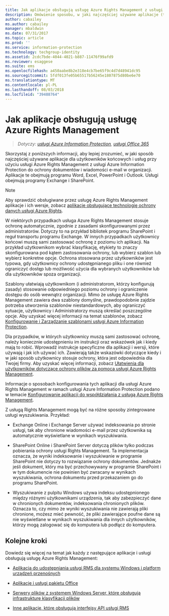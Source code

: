 ```yaml
---
title: Jak aplikacje obsługują usługę Azure Rights Management z usługi AIP
description: Omówienie sposobu, w jaki najczęściej używane aplikacje (takie jak aplikacje pakietu Office — Word, Excel, PowerPoint i Outlook) oraz usługi (takie jak Exchange i SharePoint) użytkownika końcowego mogą korzystać z usługi Azure Rights Management w ramach usługi Azure Information Protection w celu ochrony firmowych dokumentów i wiadomości e-mail.
author: cabailey
ms.author: cabailey
manager: mbaldwin
ms.date: 07/31/2017
ms.topic: article
ms.prod: ''
ms.service: information-protection
ms.technology: techgroup-identity
ms.assetid: 2cdc7bde-4044-4021-b887-11476f99afd9
ms.reviewer: esaggese
ms.suite: ems
ms.openlocfilehash: a450aabe8b2e318e4cb7be65f9c4d7d48941dc95
ms.sourcegitcommit: 5fdf013fe05b65517b56245e1807875d80be6e70
ms.translationtype: MT
ms.contentlocale: pl-PL
ms.lasthandoff: 08/03/2018
ms.locfileid: "39488764"
---
```

# <a name="how-applications-support-the-azure-rights-management-service"></a>Jak aplikacje obsługują usługę Azure Rights Management

>*Dotyczy: [usługi Azure Information Protection](https://azure.microsoft.com/pricing/details/information-protection), [usługi Office 365](http://download.microsoft.com/download/E/C/F/ECF42E71-4EC0-48FF-AA00-577AC14D5B5C/Azure_Information_Protection_licensing_datasheet_EN-US.pdf)*

Skorzystaj z poniższych informacji, aby lepiej zrozumieć, w jaki sposób najczęściej używane aplikacje dla użytkowników końcowych i usług przy użyciu usługi Azure Rights Management z usługi Azure Information Protection do ochrony dokumentów i wiadomości e-mail w organizacji. Aplikacje te obejmują programu Word, Excel, PowerPoint i Outlook. Usługi obejmują programy Exchange i SharePoint.

> [!NOTE]
> Aby sprawdzić obsługiwane przez usługę Azure Rights Management aplikacje i ich wersje, zobacz [aplikacje obsługujące technologię ochrony danych usługi Azure Rights](./requirements-applications.md).

W niektórych przypadkach usługa Azure Rights Management stosuje ochronę automatycznie, zgodnie z zasadami skonfigurowanymi przez administratorów. Dotyczy to na przykład bibliotek programu SharePoint i reguł transportu programu Exchange. W innych przypadkach użytkownicy końcowi muszą sami zastosować ochronę z poziomu ich aplikacji. Na przykład użytkownikom wybrać klasyfikację, etykiety to znaczy skonfigurowana pod kątem zastosowania ochrony, lub wybierz szablon lub wybierz konkretne opcje. Ochrona stosowana przez użytkowników jest typowa, gdy użytkownicy ochrony udostępnianego pliku i one również ograniczyć dostęp lub możliwość użycia dla wybranych użytkowników lub dla użytkowników spoza organizacji.

Szablony ułatwiają użytkownikom (i administratorom, którzy konfigurują zasady) stosowanie odpowiedniego poziomu ochrony i ograniczenie dostępu do osób wewnątrz organizacji. Mimo że usługę Azure Rights Management zawiera dwa szablony domyślne, prawdopodobnie zajdzie potrzeba utworzenia szablonów niestandardowych, aby ograniczyć sytuacje, użytkownicy i Administratorzy muszą określać poszczególne opcje. Aby uzyskać więcej informacji na temat szablonów, zobacz [Konfigurowanie i Zarządzanie szablonami usługi Azure Information Protection](configure-policy-templates.md).

Dla przypadków, w których użytkownicy muszą sami zastosować ochronę, należy koniecznie udostępnieniu im instrukcji oraz wskazówek jak i kiedy mają to robić. Wprowadź instrukcje specyficzne dla aplikacji i wersji, które używają i jak ich używać ich. Zawierają także wskazówki dotyczące kiedy i w jaki sposób użytkownicy stosuje ochrony, która jest odpowiednia dla Twojej firmy. Aby uzyskać więcej informacji, zobacz [Ułatwienia dla użytkowników dotyczące ochrony plików za pomocą usługi Azure Rights Management](help-users.md).

Informacje o sposobach konfigurowania tych aplikacji dla usługi Azure Rights Management w ramach usługi Azure Information Protection podano w temacie [Konfigurowanie aplikacji do współdziałania z usługą Azure Rights Management](configure-applications.md).

Z usługą Rights Management mogą być na różne sposoby zintegrowane usługi wyszukiwania. Przykład: 

- Exchange Online i Exchange Server używać indeksowania po stronie usługi, tak aby chronione wiadomości e-mail przez użytkownika są automatycznie wyświetlane w wynikach wyszukiwania. 

- SharePoint Online i SharePoint Server dotyczą plików tylko podczas pobierania ochrony usługi Rights Management. Ta implementacja oznacza, że wyniki indeksowanie i wyszukiwanie w programie SharePoint nie dotyczy to rozwiązanie ochrony dokumentów. Jednakże jeśli dokument, który ma być przechowywany w programie SharePoint i w tym dokumencie nie powinien być zwracany w wynikach wyszukiwania, ochrona dokumentu przed przekazaniem go do programu SharePoint.

- Wyszukiwanie z pulpitu Windows używa indeksu udostępnionego między różnymi użytkownikami urządzenia, tak aby zabezpieczyć dane w chronionych dokumentów, indeksowania chronionych plików. Oznacza to, czy mimo że wyniki wyszukiwania nie zawierają pliki chronione, możesz mieć pewność, że pliki zawierające poufne dane są nie wyświetlane w wynikach wyszukiwania dla innych użytkowników, którzy mogą zalogować się do komputera lub podłącz do komputera. 

## <a name="next-steps"></a>Kolejne kroki

Dowiedz się więcej na temat jak każdy z następujące aplikacje i usługi obsługują usługę Azure Rights Management:

-   [Aplikacja do udostępniania usługi RMS dla systemu Windows i platform urządzeń przenośnych](sharing-app-support.md)

-   [Aplikacje i usługi pakietu Office](office-apps-services-support.md)

-   [Serwery plików z systemem Windows Server, które obsługują infrastrukturę klasyfikacji plików](file-server-support.md)

-   [Inne aplikacje, które obsługują interfejsy API usługi RMS](api-support.md)

